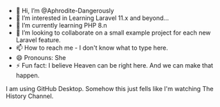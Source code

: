 - 👋 Hi, I’m @Aphrodite-Dangerously
- 👀 I’m interested in Learning Laravel 11.x and beyond...
- 🌱 I’m currently learning PHP 8.n
- 💞️ I’m looking to collaborate on a small example project for each new Laravel feature.
- 📫 How to reach me - I don't know what to type here.
- 😄 Pronouns: She
- ⚡ Fun fact: I believe Heaven can be right here. And we can make that happen.

I am using GitHub Desktop. Somehow this just fells like I'm watching The History Channel.

<!---
Aphrodite-Dangerously/Aphrodite-Dangerously is a ✨ special ✨ repository because its `README.md` (this file) appears on your GitHub profile.
You can click the Preview link to take a look at your changes.
--->
